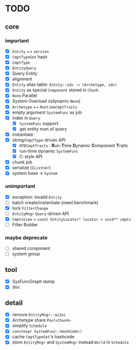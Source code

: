 # TODO

## core

### important

- [x] `Entity` += `version`
- [x] `CmptTypeSet` hash
- [x] `CmptType`
- [x] `EntityQuery`
- [x] Query Entity
- [x] alignment
- [x] `Entity` alias table: `Entity::idx -> (Archetype, idx)`
- [x] `Entity` as special `Component` stored in `Chunk`
- [x] `None` Parallel
- [x] System Overload s(dynamic `None`)
- [x] `Archetype` += `RuntimeCmptTraits`
- [x] empty argument `SystemFunc` as job
- [x] index in `Query`
    - [x] `SystemFunc` support
    - [x] get entity num of query
- [x] instantiate
- [x] string/`CmptType`-driven API
    - [x] `RTDCmptTraits` : **R**un-**T**ime **D**ynamic **C**omponent **T**raits
    - [x] run-time dynamic `SystemFunc`
    - [x] C-style API
- [x] chunk job
- [x] serialize (`IListner`)
- [x] system base -> `System`

### unimportant

- [x] exception: invalid `Entity`
- [ ] batch create/instantiate (need benchmark)
- [x] lock `FilterChange`
- [ ] `EntityMngr` `Query`-driven API
- [x] `CmptsView` = `const EntityLocator* locator + void** cmpts`
- [ ] Filter Builder

### maybe deprecate

- [ ] shared component
- [ ] system group

## tool

- [x] SysFuncGraph dump
- [x] doc

## detail

- [x] remove `EntityMngr::ai2ei`
- [x] Archetype share `Pool<Chunk>`
- [x] simplify `Schedule`
- [x] `constexpr SystemFunc::HashCode()`
- [x] cache `CmptTypeSet`'s hashcode
- [x] store `EntityMngr` and `SystemMngr` instead `World` in `Schedule` 